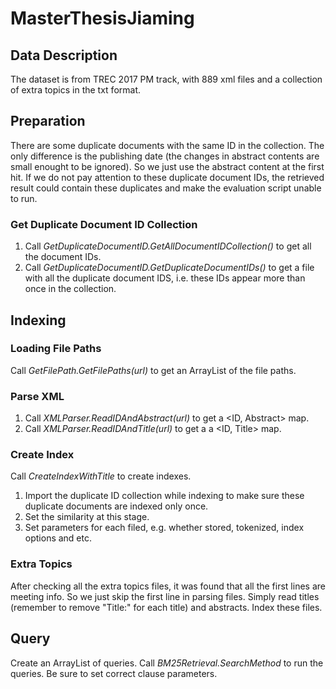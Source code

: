 # MasterThesisJiaming

## Data Description
The dataset is from TREC 2017 PM track, with 889 xml files and a collection of extra topics in the txt format.

## Preparation
There are some duplicate documents with the same ID in the collection. The only difference is the publishing date (the changes in abstract contents are small enought to be ignored). So we just use the abstract content at the first hit. If we do not pay attention to these duplicate document IDs, the retrieved result could contain these duplicates and make the evaluation script unable to run.

### Get Duplicate Document ID Collection
1. Call _GetDuplicateDocumentID.GetAllDocumentIDCollection()_ to get all the document IDs.
2. Call _GetDuplicateDocumentID.GetDuplicateDocumentIDs()_ to get a file with all the duplicate document IDS, i.e. these IDs appear more than once in the collection.

## Indexing
### Loading File Paths
Call _GetFilePath.GetFilePaths(url)_ to get an ArrayList of the file paths.

### Parse XML
1. Call _XMLParser.ReadIDAndAbstract(url)_ to get a <ID, Abstract> map.
2. Call _XMLParser.ReadIDAndTitle(url)_ to get a a <ID, Title> map.

### Create Index
Call _CreateIndexWithTitle_ to create indexes.
1. Import the duplicate ID collection while indexing to make sure these duplicate documents are indexed only once.
2. Set the similarity at this stage.
3. Set parameters for each filed, e.g. whether stored, tokenized, index options and etc.

### Extra Topics
After checking all the extra topics files, it was found that all the first lines are meeting info. So we just skip the first line in parsing files.
Simply read titles (remember to remove "Title:" for each title) and abstracts.
Index these files.

## Query
Create an ArrayList of queries.
Call _BM25Retrieval.SearchMethod_ to run the queries.
Be sure to set correct clause parameters.

